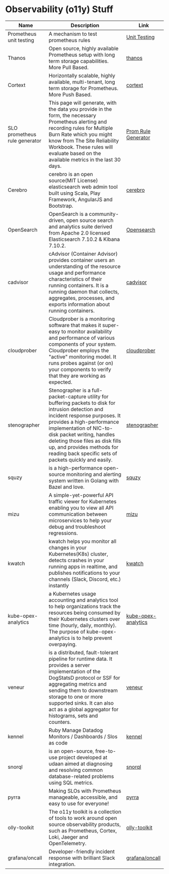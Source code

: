 # Observability (o11y) Stuff

|             Name              |                                                                                                                                                                    Description                                                                                                                                                                     |                                                Link                                                |
| ----------------------------- | -------------------------------------------------------------------------------------------------------------------------------------------------------------------------------------------------------------------------------------------------------------------------------------------------------------------------------------------------- | -------------------------------------------------------------------------------------------------- |
| Prometheus unit testing       | A mechanism to test prometheus rules                                                                                                                                                                                                                                                                                                               | [Unit Testing](https://www.prometheus.io/docs/prometheus/latest/configuration/unit_testing_rules/) |
| Thanos                        | Open source, highly available Prometheus setup with long term storage capabilities. More Pull Based.                                                                                                                                                                                                                                               | [thanos](https://thanos.io/)                                                                       |
| Cortext                       | Horizontally scalable, highly available, multi-tenant, long term storage for Prometheus. More Push Based.                                                                                                                                                                                                                                          | [cortext](https://cortexmetrics.io/)                                                               |
| SLO prometheus rule generator | This page will generate, with the data you provide in the form, the necessary Prometheus alerting and recording rules for Multiple Burn Rate which you might know from The Site Reliability Workbook. These rules will evaluate based on the available metrics in the last 30 days.                                                                | [Prom Rule Generator](https://promtools.dev/alerts/errors)                                         |
| Cerebro                       | cerebro is an open source(MIT License) elasticsearch web admin tool built using Scala, Play Framework, AngularJS and Bootstrap.                                                                                                                                                                                                                    | [cerebro](https://github.com/lmenezes/cerebro)                                                     |
| OpenSearch                    | OpenSearch is a community-driven, open source search and analytics suite derived from Apache 2.0 licensed Elasticsearch 7.10.2 & Kibana 7.10.2.                                                                                                                                                                                                    | [Opensearch](https://www.opensearch.org/)                                                          |
| cadvisor                      | cAdvisor (Container Advisor) provides container users an understanding of the resource usage and performance characteristics of their running containers. It is a running daemon that collects, aggregates, processes, and exports information about running containers.                                                                           | [cadvisor](https://github.com/google/cadvisor)                                                     |
| cloudprober                   | Cloudprober is a monitoring software that makes it super-easy to monitor availability and performance of various components of your system. Cloudprober employs the "active" monitoring model. It runs probes against (or on) your components to verify that they are working as expected.                                                         | [cloudprober](https://github.com/cloudprober/cloudprober)                                          |
| stenographer                  | Stenographer is a full-packet-capture utility for buffering packets to disk for intrusion detection and incident response purposes. It provides a high-performance implementation of NIC-to-disk packet writing, handles deleting those files as disk fills up, and provides methods for reading back specific sets of packets quickly and easily. | [stenographer](https://github.com/google/stenographer)                                             |
| squzy                         | is a high-performance open-source monitoring and alerting system written in Golang with Bazel and love.                                                                                                                                                                                                                                            | [squzy](https://github.com/squzy/squzy)                                                            |
| mizu                          | A simple-yet-powerful API traffic viewer for Kubernetes enabling you to view all API communication between microservices to help your debug and troubleshoot regressions.                                                                                                                                                                          | [mizu](https://github.com/up9inc/mizu)                                                             |
| kwatch                        | kwatch helps you monitor all changes in your Kubernetes(K8s) cluster, detects crashes in your running apps in realtime, and publishes notifications to your channels (Slack, Discord, etc.) instantly                                                                                                                                              | [kwatch](https://github.com/abahmed/kwatch)                                                        |
| kube-opex-analytics           | a Kubernetes usage accounting and analytics tool to help organizations track the resources being consumed by their Kubernetes clusters over time (hourly, daily, monthly). The purpose of kube-opex-analytics is to help prevent overpaying.                                                                                                       | [kube-opex-analytics](https://github.com/rchakode/kube-opex-analytics)                             |
| veneur                        | is a distributed, fault-tolerant pipeline for runtime data. It provides a server implementation of the DogStatsD protocol or SSF for aggregating metrics and sending them to downstream storage to one or more supported sinks. It can also act as a global aggregator for histograms, sets and counters.                                          | [veneur](https://github.com/stripe/veneur)                                                         |
| kennel                        | Ruby Manage Datadog Monitors / Dashboards / Slos as code                                                                                                                                                                                                                                                                                           | [kennel](https://github.com/grosser/kennel)                                                        |
| snorql                        | is an open-source, free-to-use project developed at udaan aimed at diagnosing and resolving common database-related problems using SQL metrics.                                                                                                                                                                                                    | [snorql](https://github.com/udaan-com/snorql)                                                      |
| pyrra                         | Making SLOs with Prometheus manageable, accessible, and easy to use for everyone!                                                                                                                                                                                                                                                                  | [pyrra](https://github.com/pyrra-dev/pyrra)                                                        |
| olly-toolkit                  | The o11y toolkit is a collection of tools to work around open source observability products, such as Prometheus, Cortex, Loki, Jaeger and OpenTelemetry.                                                                                                                                                                                           | [olly-toolkit](https://github.com/o11ydev/oy-toolkit)                                              |
| grafana/oncall                | Developer-friendly incident response with brilliant Slack integration.                                                                                                                                                                                                                                                                             | [grafana/oncall](https://github.com/grafana/oncall)                                                |
